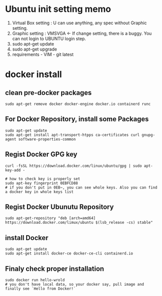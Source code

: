 # Ubuntu init setting memo 
1. Virtual Box setting : U can use anything, any spec without Graphic setting.
2. Graphic setting : VMSVGA <- If change setting, there is a buggy. You can not login to UBUNTU login step.
3. sudo apt-get update
4. sudo apt-get upgrade
5. requirements
        - VIM
        - git latest

# docker install

## clean pre-docker packages
```shell
sudo apt-get remove docker docker-engine docker.io containerd runc
```

## For Docker Repository, install some Packages
```shell
sudo apt-get update
sudo apt-get install apt-transport-htpps ca-certificates curl gnupg-agent software-properties-common
```

## Regist Docker GPG key
```shell
curl -fsSL https://download.docker.com/linux/ubuntu/gpg | sudo apt-key-add -

# how to check key is properly set
sudo apt-key fingerprint 0EBFCD88
# if you don't put in 0EB~, you can see whole keys. Also you can find a docker key in whole keys list
```

## Regist Docker Ubunutu Repository
```shell
sudo apt-get-repository "deb [arch=amd64] https://download.docker.com/limux/ubuntu $(lsb_release -cs) stable"
```

## install Docker

```shell
sudo apt-get update
sudo apt-get install docker-ce docker-ce-cli containerd.io
```

## Finaly check proper installation 

```shell
sudo docker run hello-wrold
# you don't have local data, so your docker say, pull image and finally see `Hello from Docker!`
```

